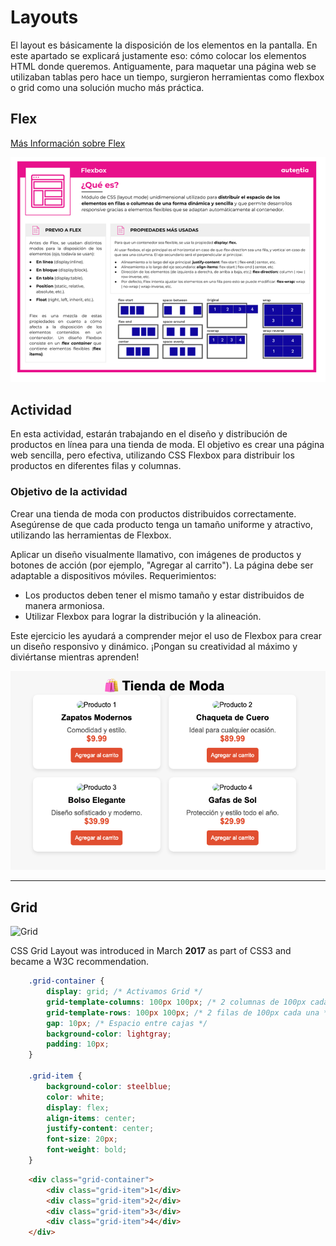 # Layouts
El layout es básicamente la disposición de los elementos en la pantalla. En este apartado se explicará justamente eso: cómo colocar los elementos HTML donde queremos. Antiguamente, para maquetar una página web se utilizaban tablas pero hace un tiempo, surgieron herramientas como flexbox o grid como una solución mucho más práctica.

## Flex
[Más Información sobre Flex](https://css-tricks.com/snippets/css/a-guide-to-flexbox/)

![Flex](../../x-assets/0373/flex.png)

## Actividad
En esta actividad, estarán trabajando en el diseño y distribución de productos en línea para una tienda de moda. El objetivo es crear una página web sencilla, pero efectiva, utilizando CSS Flexbox para distribuir los productos en diferentes filas y columnas.

### Objetivo de la actividad

Crear una tienda de moda con productos distribuidos correctamente.
Asegúrense de que cada producto tenga un tamaño uniforme y atractivo, utilizando las herramientas de Flexbox.

Aplicar un diseño visualmente llamativo, con imágenes de productos y botones de acción (por ejemplo, "Agregar al carrito").
La página debe ser adaptable a dispositivos móviles.
Requerimientos:
- Los productos deben tener el mismo tamaño y estar distribuidos de manera armoniosa.
- Utilizar Flexbox para lograr la distribución y la alineación.

Este ejercicio les ayudará a comprender mejor el uso de Flexbox para crear un diseño responsivo y dinámico. ¡Pongan su creatividad al máximo y diviértanse mientras aprenden!



![Flex Actividad](../../x-assets/0373/flex.actividad.png)

---

## Grid
![Grid](https://css-tricks.com/snippets/css/complete-guide-grid/)

CSS Grid Layout was introduced in March **2017** as part of CSS3 and became a W3C recommendation.


```css
    .grid-container {
        display: grid; /* Activamos Grid */
        grid-template-columns: 100px 100px; /* 2 columnas de 100px cada una */
        grid-template-rows: 100px 100px; /* 2 filas de 100px cada una */
        gap: 10px; /* Espacio entre cajas */
        background-color: lightgray;
        padding: 10px;
    }

    .grid-item {
        background-color: steelblue;
        color: white;
        display: flex;
        align-items: center;
        justify-content: center;
        font-size: 20px;
        font-weight: bold;
    }
```


```html
    <div class="grid-container">
        <div class="grid-item">1</div>
        <div class="grid-item">2</div>
        <div class="grid-item">3</div>
        <div class="grid-item">4</div>
    </div>
```

